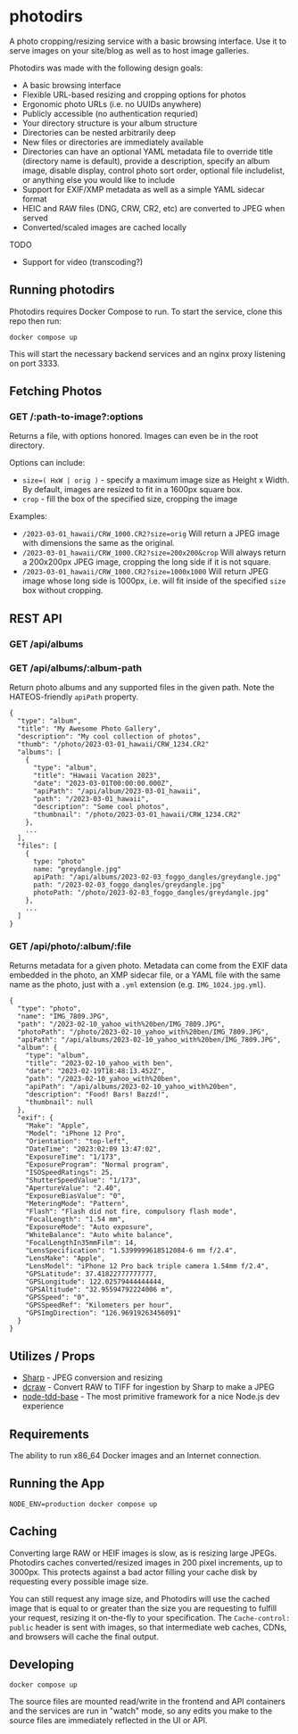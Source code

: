 # photodirs

A photo cropping/resizing service with a basic browsing interface. Use it to serve images on your site/blog as well as to host image galleries.

Photodirs was made with the following design goals:

* A basic browsing interface
* Flexible URL-based resizing and cropping options for photos
* Ergonomic photo URLs (i.e. no UUIDs anywhere)
* Publicly accessible (no authentication requried)
* Your directory structure is your album structure
* Directories can be nested arbitrarily deep
* New files or directories are immediately available
* Directories can have an optional YAML metadata file to override title
(directory name is default), provide a description, specify an album image,
    disable display, control photo sort order, optional file includelist, or anything else you would like to include
* Support for EXIF/XMP metadata as well as a simple YAML sidecar format
* HEIC and RAW files (DNG, CRW, CR2, etc) are converted to JPEG when served
* Converted/scaled images are cached locally

TODO
* Support for video (transcoding?)

## Running photodirs

Photodirs requires Docker Compose to run. To start the service, clone this repo then run:

```
docker compose up
```

This will start the necessary backend services and an nginx proxy listening on port 3333.

## Fetching Photos

### GET /:path-to-image?:options
Returns a file, with options honored. Images can even be in the root directory.

Options can include:
* `size=( HxW | orig )` - specify a maximum image size as Height x Width. By default, images are resized to fit in a 1600px square box.
* `crop` - fill the box of the specified size, cropping the image

Examples:
* `/2023-03-01_hawaii/CRW_1000.CR2?size=orig` Will return a JPEG image with
dimensions the same as the original.
* `/2023-03-01_hawaii/CRW_1000.CR2?size=200x200&crop`
Will always return a 200x200px JPEG image, cropping the long side if it is not
square.
* `/2023-03-01_hawaii/CRW_1000.CR2?size=1000x1000`
Will return JPEG image whose long side is 1000px, i.e. will fit inside of the specified `size` box without cropping.


## REST API

### GET /api/albums
### GET /api/albums/:album-path
Return photo albums and any supported files in the given path. Note the HATEOS-friendly `apiPath` property.
```
{
  "type": "album",
  "title": "My Awesome Photo Gallery",
  "description": "My cool collection of photos",
  "thumb": "/photo/2023-03-01_hawaii/CRW_1234.CR2"
  "albums": [
    { 
      "type": "album",
      "title": "Hawaii Vacation 2023",
      "date": "2023-03-01T00:00:00.000Z",
      "apiPath": "/api/album/2023-03-01_hawaii",
      "path": "/2023-03-01_hawaii",
      "description": "Some cool photos",
      "thumbnail": "/photo/2023-03-01_hawaii/CRW_1234.CR2"
    },
    ...
  ],
  "files": [
    {
      type: "photo"
      name: "greydangle.jpg"
      apiPath: "/api/albums/2023-02-03_foggo_dangles/greydangle.jpg"
      path: "/2023-02-03_foggo_dangles/greydangle.jpg"
      photoPath: "/photo/2023-02-03_foggo_dangles/greydangle.jpg"
    }, 
    ...
  ]
}
```

### GET /api/photo/:album/:file
Returns metadata for a given photo. Metadata can come from the EXIF data
embedded in the photo, an XMP sidecar file, or a YAML file with the same name
as the photo, just with a `.yml` extension (e.g. `IMG_1024.jpg.yml`).

```
{
  "type": "photo",
  "name": "IMG_7809.JPG",
  "path": "/2023-02-10_yahoo_with%20ben/IMG_7809.JPG",
  "photoPath": "/photo/2023-02-10_yahoo_with%20ben/IMG_7809.JPG",
  "apiPath": "/api/albums/2023-02-10_yahoo_with%20ben/IMG_7809.JPG",
  "album": {
    "type": "album",
    "title": "2023-02-10_yahoo_with ben",
    "date": "2023-02-19T18:48:13.452Z",
    "path": "/2023-02-10_yahoo_with%20ben",
    "apiPath": "/api/albums/2023-02-10_yahoo_with%20ben",
    "description": "Food! Bars! Bazzd!",
    "thumbnail": null
  },
  "exif": {
    "Make": "Apple",
    "Model": "iPhone 12 Pro",
    "Orientation": "top-left",
    "DateTime": "2023:02:09 13:47:02",
    "ExposureTime": "1/173",
    "ExposureProgram": "Normal program",
    "ISOSpeedRatings": 25,
    "ShutterSpeedValue": "1/173",
    "ApertureValue": "2.40",
    "ExposureBiasValue": "0",
    "MeteringMode": "Pattern",
    "Flash": "Flash did not fire, compulsory flash mode",
    "FocalLength": "1.54 mm",
    "ExposureMode": "Auto exposure",
    "WhiteBalance": "Auto white balance",
    "FocalLengthIn35mmFilm": 14,
    "LensSpecification": "1.5399999618512084-6 mm f/2.4",
    "LensMake": "Apple",
    "LensModel": "iPhone 12 Pro back triple camera 1.54mm f/2.4",
    "GPSLatitude": 37.41822777777777,
    "GPSLongitude": 122.02579444444444,
    "GPSAltitude": "32.95594792224006 m",
    "GPSSpeed": "0",
    "GPSSpeedRef": "Kilometers per hour",
    "GPSImgDirection": "126.96919263456091"
  }
}
```

## Utilizes / Props
* [Sharp](https://sharp.pixelplumbing.com/) - JPEG conversion and resizing
* [dcraw](https://www.dechifro.org/dcraw/) - Convert RAW to TIFF for ingestion by Sharp to make a JPEG
* [node-tdd-base](https://github.com/zsteinkamp/node-tdd-base) - The most primitive framework for a nice Node.js dev experience

## Requirements
The ability to run x86_64 Docker images and an Internet connection.

## Running the App
```
NODE_ENV=production docker compose up
```

## Caching
Converting large RAW or HEIF images is slow, as is resizing large JPEGs. Photodirs caches converted/resized images in 200 pixel increments, up to 3000px. This protects against a bad actor filling your cache disk by requesting every possible image size.

You can still request any image size, and Photodirs will use the cached image that is equal to or greater than the size you are requesting to fulfill your request, resizing it on-the-fly to your specification. The `Cache-control: public` header is sent with images, so that intermediate web caches, CDNs, and browsers will cache the final output.

## Developing
```
docker compose up
```
The source files are mounted read/write in the frontend and API containers and the services are run in "watch" mode, so any edits you make to the source files are immediately reflected in the UI or API.
